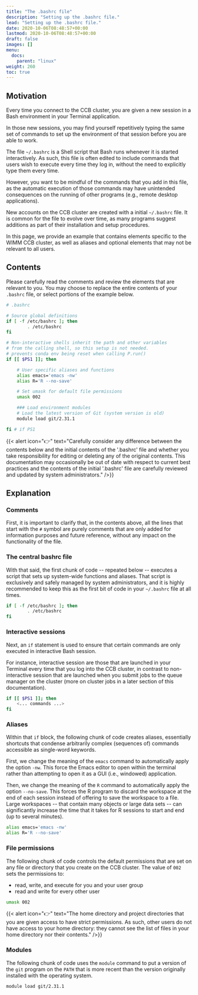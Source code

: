 ```yaml
---
title: "The .bashrc file"
description: "Setting up the .bashrc file."
lead: "Setting up the .bashrc file."
date: 2020-10-06T08:48:57+00:00
lastmod: 2020-10-06T08:48:57+00:00
draft: false
images: []
menu:
  docs:
    parent: "linux"
weight: 260
toc: true
---
```


## Motivation

Every time you connect to the CCB cluster, you are given a new session in a
Bash environment in your Terminal application.

In those new sessions, you may find yourself repetitively typing the same set of
commands to set up the environment of that session before you are able to work.

The file `~/.bashrc` is a Shell script that Bash runs whenever it is started
interactively.
As such, this file is often edited to include commands that users wish to execute
every time they log in, without the need to explicitly type them every time.

However, you want to be mindful of the commands that you add in this file, as
the automatic execution of those commands may have unintended consequences on the
running of other programs (e.g., remote desktop applications).

New accounts on the CCB cluster are created with a initial `~/.bashrc` file.
It is common for the file to evolve over time, as many programs suggest
additions as part of their installation and setup procedures.

In this page, we provide an example that contains elements specific to the WIMM
CCB cluster, as well as aliases and optional elements that may not be relevant to
all users.

## Contents

Please carefully read the comments and review the elements that are relevant to
you.
You may choose to replace the entire contents of your `.bashrc` file, or select
portions of the example below.

```bash
# .bashrc

# Source global definitions
if [ -f /etc/bashrc ]; then
        . /etc/bashrc
fi

# Non-interactive shells inherit the path and other variables
# from the calling shell, so this setup is not needed.
# prevents conda env being reset when calling P.run()
if [[ $PS1 ]]; then

    # User specific aliases and functions
    alias emacs='emacs -nw'
    alias R='R --no-save'

    # Set umask for default file permissions
    umask 002

    ### Load environment modules
    # Load the latest version of Git (system version is old)
    module load git/2.31.1

fi # if PS1
```

{{< alert icon="👉" text="Carefully consider any difference between the contents below and the initial contents of the '.bashrc' file and whether you take responsibility for editing or deleting any of the original contents. This documentation may occasionally be out of date with respect to current best practices and the contents of the initial '.bashrc' file are carefully reviewed and updated by system administrators." />}}

## Explanation

### Comments

First, it is important to clarify that, in the contents above,
all the lines that start with the `#` symbol are purely comments
that are only added for information purposes and future reference,
without any impact on the functionality of the file.

### The central bashrc file

With that said, the first chunk of code
-- repeated below --
executes a script that sets up system-wide functions and aliases.
That script is exclusively and safely managed by system administrators, and
it is highly recommended to keep this as the first bit of code in your `~/.bashrc`
file at all times.

```bash
if [ -f /etc/bashrc ]; then
        . /etc/bashrc
fi
```

### Interactive sessions

Next, an `if` statement is used to ensure that certain commands are only executed
in interactive Bash session.

For instance,
interactive session are those that are launched in your Terminal every time
that you log into the CCB cluster, in contrast to non-interactive session
that are launched when you submit jobs to the queue manager on the cluster
(more on cluster jobs in a later section of this documentation).

```bash
if [[ $PS1 ]]; then
    <... commands ...>
fi
```

### Aliases

Within that `if` block, the following chunk of code creates aliases,
essentially shortcuts that condense arbitrarily complex (sequences of) commands
accessible as single-word keywords.

First, we change the meaning of the `emacs` command to automatically apply the
option `-nw`.
This force the Emacs editor to open within the terminal rather than attempting to
open it as a GUI (i.e., windowed) application.

Then, we change the meaning of the `R` command to automatically apply the
option `--no-save`.
This forces the R program to discard the workspace at the end of each session instead of
offering to save the workspace to a file.
Large workspaces
-- that contain many objects or large data sets --
can significantly increase the time that it takes for R sessions to start and end
(up to several minutes).

```bash
alias emacs='emacs -nw'
alias R='R --no-save'
```

### File permissions

The following chunk of code controls the default permissions that are set on
any file or directory that you create on the CCB cluster.
The value of `002` sets the permissions to:

* read, write, and execute for you and your user group
* read and write for every other user

```bash
umask 002
```

{{< alert icon="👉" text="The home directory and project directories that you are given access to have strict permissions. As such, other users do not have access to your home directory: they cannot see the list of files in your home directory nor their contents." />}}

### Modules

The following chunk of code uses the `module` command to put a version of the `git`
program on the `PATH` that is more recent than the version originally installed with
the operating system.

```bash
module load git/2.31.1
```

<!-- Link definitions -->
